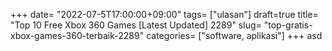 +++
date= "2022-07-5T17:00:00+09:00"
tags= ["ulasan"]
draft=true
title= "Top 10 Free Xbox 360 Games [Latest Updated]        2289"
slug= "top-gratis-xbox-games-360-terbaik-2289"
categories= ["software, aplikasi"]
+++
asd
